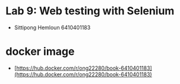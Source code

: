 # Lab 9: Web testing with Selenium
- Sittipong Hemloun 6410401183

# docker image
- [https://hub.docker.com/r/ong22280/book-6410401183](https://hub.docker.com/r/ong22280/book-6410401183)